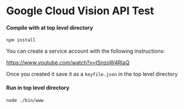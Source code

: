 # Google Cloud Vision API Test

#### Compile with at top level directory
` npm install `

You can create a service account with the following instructions:

https://www.youtube.com/watch?v=tSnzoW4RlaQ

Once you created it save it as a `keyfile.json` in the top level directory

#### Run in top level directory
` node ./bin/www `